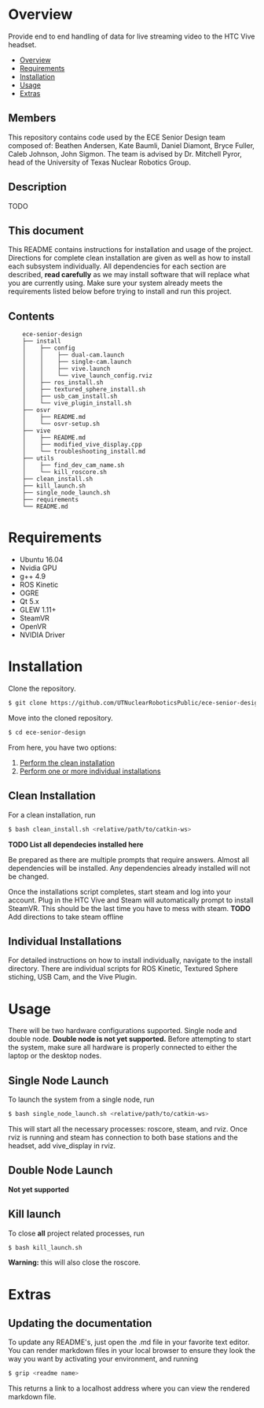 
# Overview

Provide end to end handling of data for live streaming video to the HTC Vive headset.
* [Overview](#overview)
* [Requirements](#requirements)
* [Installation](#installation)
* [Usage](#usage)
* [Extras](#extras)

## Members

This repository contains code used by the ECE Senior Design team composed of: Beathen Andersen, Kate Baumli, Daniel Diamont, Bryce Fuller, Caleb Johnson, John Sigmon. The team is advised by Dr. Mitchell Pyror, head of the University of Texas Nuclear Robotics Group.

## Description

TODO

## This document

This README contains instructions for installation and usage of the project. Directions for complete clean installation are given as well as how to install each subsystem individually. All dependencies for each section are described, **read carefully** as we may install software that will replace what you are currently using. Make sure your system already meets the requirements listed below before trying to install and run this project.

## Contents

```tree
	ece-senior-design
	├── install
	│    ├── config
	│    │    ├── dual-cam.launch
	│    │    ├── single-cam.launch
	│    │    ├── vive.launch
	│    │    └── vive_launch_config.rviz
	│    ├── ros_install.sh
	│    ├── textured_sphere_install.sh
	│    ├── usb_cam_install.sh
	│    └── vive_plugin_install.sh
	├── osvr
	│    ├── README.md
	│    └── osvr-setup.sh
	├── vive
	│    ├── README.md
	│    ├── modified_vive_display.cpp
	│    └── troubleshooting_install.md
	├── utils
	│    ├── find_dev_cam_name.sh
	│    └── kill_roscore.sh
	├── clean_install.sh
	├── kill_launch.sh
	├── single_node_launch.sh
	├── requirements
	└── README.md
```

# Requirements

* Ubuntu 16.04
* Nvidia GPU
* g++ 4.9
* ROS Kinetic
* OGRE
* Qt 5.x
* GLEW 1.11+
* SteamVR
* OpenVR
* NVIDIA Driver

# Installation

Clone the repository.

```bash
$ git clone https://github.com/UTNuclearRoboticsPublic/ece-senior-design.git
```

Move into the cloned repository.

```bash
$ cd ece-senior-design
```

From here, you have two options:
1. [Perform the clean installation](#clean-installation)
2. [Perform one or more individual installations](#individual-installations)

## Clean Installation

For a clean installation, run

```bash
$ bash clean_install.sh <relative/path/to/catkin-ws>
```
**TODO List all dependecies installed here**

Be prepared as there are multiple prompts that require answers. Almost all dependencies will be installed. Any dependencies already installed will not be changed. 

Once the installations script completes, start steam and log into your account. Plug in the HTC Vive and Steam will automatically prompt to install SteamVR. This should be the last time you have to mess with steam. **TODO** Add directions to take steam offline

## Individual Installations

For detailed instructions on how to install individually, navigate to the install directory. There are individual scripts for ROS Kinetic, Textured Sphere stiching, USB Cam, and the Vive Plugin.

# Usage

There will be two hardware configurations supported. Single node and double node. **Double node is not yet supported.** Before attempting to start the system, make sure all hardware is properly connected to either the laptop or the desktop nodes.

## Single Node Launch

To launch the system from a single node, run
```bash
$ bash single_node_launch.sh <relative/path/to/catkin-ws>
```
This will start all the necessary processes: roscore, steam, and rviz. Once rviz is running and steam has connection to both base stations and the headset, add vive_display in rviz.

## Double Node Launch

**Not yet supported**

## Kill launch

To close **all** project related processes, run

```bash
$ bash kill_launch.sh
```

**Warning:** this will also close the roscore. 

# Extras

## Updating the documentation

To update any README's, just open the .md file in your favorite text editor. You can render markdown files in your local browser to ensure they look the way you want by activating your environment, and running

```bash
$ grip <readme name>
```

This returns a link to a localhost address where you can view the rendered markdown file.